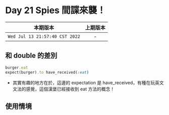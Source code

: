 # Day 21 Spies 間諜來襲！

|本期版本|上期版本
|:---:|:---:|
`Wed Jul 13 21:57:40 CST 2022` | - 


## 和 double 的差別

```ruby
burger.eat
expect(burger).to have_received(:eat)    
```

* 其實有趣的地方在於，這邊的 expectation 是 have_received，有種在玩英文文法的感覺，這個漢堡已經接收到 eat 方法的概念！

## 使用情境

